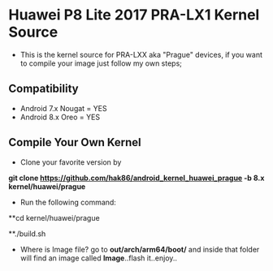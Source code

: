 # Huawei P8 Lite 2017 PRA-LX1 Kernel Source

* This is the kernel source for PRA-LXX aka "Prague" devices, if you want to compile your image just follow my own steps;

## Compatibility

* Android 7.x Nougat = YES
* Android 8.x Oreo = YES

## Compile Your Own Kernel

* Clone your favorite version by

**git clone https://github.com/hak86/android_kernel_huawei_prague -b 8.x kernel/huawei/prague**

* Run the following command:

**cd kernel/huawei/prague

**./build.sh

* Where is Image file?
go to **out/arch/arm64/boot/** and inside that folder will find an image called **Image**..flash it..enjoy..
